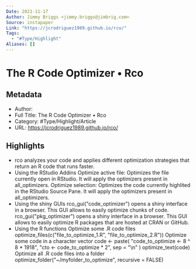 ```yaml
---
Date: 2021-11-17
Author: Jimmy Briggs <jimmy.briggs@jimbrig.com>
Source: instapaper
Link: "https://jcrodriguez1989.github.io/rco/"
Tags:
  - "#Type/Highlight"
Aliases: []
---
```


# The R Code Optimizer • Rco

## Metadata

* Author: 
* Full Title: The R Code Optimizer • Rco
* Category: #Type/Highlight/Article
* URL: https://jcrodriguez1989.github.io/rco/

## Highlights

* rco analyzes your code and applies different optimization strategies that return an R code that runs faster.
* Using the RStudio Addins
  Optimize active file: Optimizes the file currently open in RStudio. It will apply the optimizers present in all_optimizers.
  Optimize selection: Optimizes the code currently highlited in the RStudio Source Pane. It will apply the optimizers present in all_optimizers.
* Using the shiny GUIs
  rco_gui("code_optimizer") opens a shiny interface in a browser. This GUI allows to easily optimize chunks of code.
  rco_gui("pkg_optimizer") opens a shiny interface in a browser. This GUI allows to easily optimize R packages that are hosted at CRAN or GitHub.
* Using the R functions
  Optimize some .R code files
  optimize_files(c("file_to_optimize_1.R", "file_to_optimize_2.R"))
  Optimize some code in a character vector
  code \<- paste(
  "code_to_optimize \<- 8 ^ 8 * 1918",
  "cto \<- code_to_optimize * 2",
  sep = "\n"
  )
  optimize_text(code)
  Optimize all .R code files into a folder
  optimize_folder("~/myfolder_to_optimize", recursive = FALSE)

